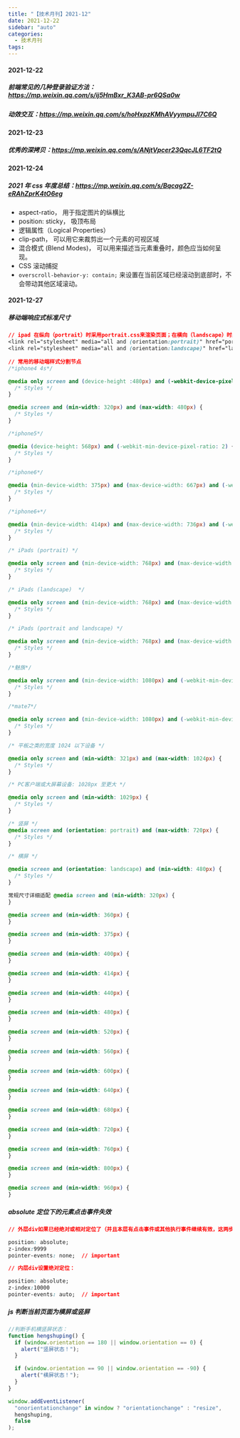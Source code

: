 ```yaml
---
title: "【技术月刊】2021-12"
date: 2021-12-22
sidebar: "auto"
categories:
  - 技术月刊
tags:
---
```


<!--  more -->

#### 2021-12-22

##### 前端常见的几种登录验证方法：https://mp.weixin.qq.com/s/ij5HmBxr_K3AB-pr6QSa0w

##### 动效交互：https://mp.weixin.qq.com/s/hoHxpzKMhAVyympuJl7C6Q

#### 2021-12-23

##### 优秀的深拷贝：https://mp.weixin.qq.com/s/ANjtVpcer23QqcJL6TF2tQ

#### 2021-12-24

##### 2021 年 css 年度总结：https://mp.weixin.qq.com/s/Bqcag2Z-eRAhZprK4tO6eg

- aspect-ratio， 用于指定图片的纵横比
- position: sticky， 吸顶布局
- 逻辑属性（Logical Properties）
- clip-path， 可以用它来裁剪出一个元素的可视区域
- 混合模式 (Blend Modes)， 可以用来描述当元素重叠时，颜色应当如何呈现。
- CSS 滚动捕捉
- `overscroll-behavior-y: contain;` 来设置在当前区域已经滚动到底部时，不会带动其他区域滚动。

#### 2021-12-27

##### 移动端响应式标准尺寸

```css
// ipad 在纵向（portrait）时采用portrait.css来渲染页面；在横向（landscape）时采用landscape.css来渲染页面。
<link rel="stylesheet" media="all and (orientation:portrait)" href="portrait.css" type="text/css" /> 
<link rel="stylesheet" media="all and (orientation:landscape)" href="landscape.css"  type="text/css" />
  
// 常用的移动端样式分割节点
/*iphone4 4s*/

@media only screen and (device-height :480px) and (-webkit-device-pixel-ratio:2) {
  /* Styles */
}

@media screen and (min-width: 320px) and (max-width: 480px) {
  /* Styles */
}

/*iphone5*/

@media (device-height: 568px) and (-webkit-min-device-pixel-ratio: 2) {
  /* Styles */
}

/*iphone6*/

@media (min-device-width: 375px) and (max-device-width: 667px) and (-webkit-min-device-pixel-ratio: 2) {
  /* Styles */
}

/*iphone6+*/

@media (min-device-width: 414px) and (max-device-width: 736px) and (-webkit-min-device-pixel-ratio: 3) {
  /* Styles */
}

/* iPads (portrait) */

@media only screen and (min-device-width: 768px) and (max-device-width: 1024px) and (orientation: portrait) {
  /* Styles */
}

/* iPads (landscape)  */

@media only screen and (min-device-width: 768px) and (max-device-width: 1024px) and (orientation: landscape) {
  /* Styles */
}

/* iPads (portrait and landscape) */

@media only screen and (min-device-width: 768px) and (max-device-width: 1024px) {
  /* Styles */
}

/*魅族*/

@media only screen and (min-device-width: 1080px) and (-webkit-min-device-pixel-ratio: 2.5) {
  /* Styles */
}

/*mate7*/

@media only screen and (min-device-width: 1080px) and (-webkit-min-device-pixel-ratio: 3) {
  /* Styles */
}

/* 平板之类的宽度 1024 以下设备 */

@media only screen and (min-width: 321px) and (max-width: 1024px) {
  /* Styles */
}

/* PC客户端或大屏幕设备: 1028px 至更大 */

@media only screen and (min-width: 1029px) {
  /* Styles */
}

/* 竖屏 */
@media screen and (orientation: portrait) and (max-width: 720px) {
  /* Styles */
}

/* 横屏 */

@media screen and (orientation: landscape) and (min-width: 480px) {
  /* Styles */
}

常规尺寸详细适配 @media screen and (min-width: 320px) {
}

@media screen and (min-width: 360px) {
}

@media screen and (min-width: 375px) {
}

@media screen and (min-width: 400px) {
}

@media screen and (min-width: 414px) {
}

@media screen and (min-width: 440px) {
}

@media screen and (min-width: 480px) {
}

@media screen and (min-width: 520px) {
}

@media screen and (min-width: 560px) {
}

@media screen and (min-width: 600px) {
}

@media screen and (min-width: 640px) {
}

@media screen and (min-width: 680px) {
}

@media screen and (min-width: 720px) {
}

@media screen and (min-width: 760px) {
}

@media screen and (min-width: 800px) {
}

@media screen and (min-width: 960px) {
}
```

##### absolute 定位下的元素点击事件失效

```css
// 外层div如果已经绝对或相对定位了（并且本层有点击事件或其他执行事件继续有效，这两步执行后，外层的父元素上的事件会正常执行，同时下层元素也可点击）：

position: absolute;
z-index:9999
pointer-events: none;  // important

// 内层div设置绝对定位：

position: absolute;
z-index:10000
pointer-events: auto;  // important
```

##### js 判断当前页面为横屏或竖屏

```js
//判断手机横竖屏状态：
function hengshuping() {
  if (window.orientation == 180 || window.orientation == 0) {
    alert("竖屏状态！");
  }

  if (window.orientation == 90 || window.orientation == -90) {
    alert("横屏状态！");
  }
}

window.addEventListener(
  "onorientationchange" in window ? "orientationchange" : "resize",
  hengshuping,
  false
);
```
